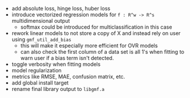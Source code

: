 * add absolute loss, hinge loss, huber loss
* introduce vectorized regression models for `f : R^w -> R^s` multidimensional output
	* softmax could be introduced for multiclassification in this case
* rework linear models to not store a copy of X and instead rely on user using `gmf_util_add_bias`
	* this will make it especially more efficient for OVR models
	* can also check the first column of a data set is all 1's when fitting to warn user if a bias term isn't detected.
* toggle verbosity when fitting models
* model regularization
* metrics like RMSE, MAE, confusion matrix, etc.
* add global install target
* rename final library output to `libgmf.a`
